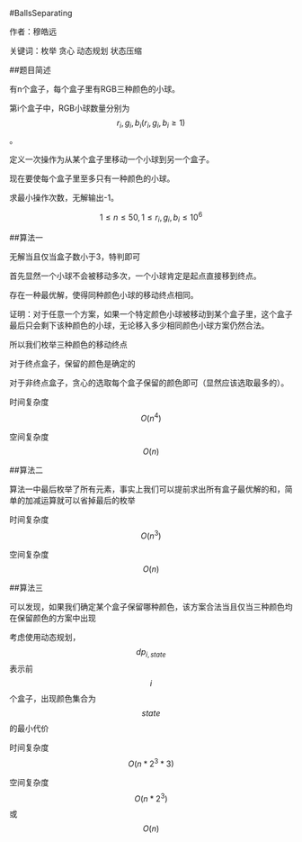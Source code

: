 #BallsSeparating

作者：穆皓远

关键词：枚举 贪心 动态规划 状态压缩

##题目简述

有n个盒子，每个盒子里有RGB三种颜色的小球。

第i个盒子中，RGB小球数量分别为$$r_i,g_i,b_i(r_i,g_i,b_i\ge1)$$。

定义一次操作为从某个盒子里移动一个小球到另一个盒子。

现在要使每个盒子里至多只有一种颜色的小球。

求最小操作次数，无解输出-1。

$$1\le n\le 50,1\le r_i,g_i,b_i\le 10^6$$

##算法一


无解当且仅当盒子数小于3，特判即可


首先显然一个小球不会被移动多次，一个小球肯定是起点直接移到终点。

存在一种最优解，使得同种颜色小球的移动终点相同。

证明：对于任意一个方案，如果一个特定颜色小球被移动到某个盒子里，这个盒子最后只会剩下该种颜色的小球，无论移入多少相同颜色小球方案仍然合法。

所以我们枚举三种颜色的移动终点

对于终点盒子，保留的颜色是确定的

对于非终点盒子，贪心的选取每个盒子保留的颜色即可（显然应该选取最多的）。

时间复杂度$$O(n^4)$$

空间复杂度$$O(n)$$

##算法二

算法一中最后枚举了所有元素，事实上我们可以提前求出所有盒子最优解的和，简单的加减运算就可以省掉最后的枚举

时间复杂度$$O(n^3)$$

空间复杂度$$O(n)$$

##算法三

可以发现，如果我们确定某个盒子保留哪种颜色，该方案合法当且仅当三种颜色均在保留颜色的方案中出现

考虑使用动态规划，$$dp_{i,state}$$表示前$$i$$个盒子，出现颜色集合为$$state$$的最小代价

时间复杂度$$O(n*2^3*3)$$

空间复杂度$$O(n*2^3)$$或$$O(n)$$
